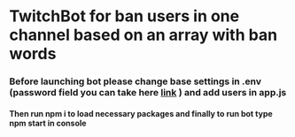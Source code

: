 # TwitchBot for ban users in one channel based on an array with ban words

### Before launching bot please change base settings in .env (password field you can take here [link](https://twitchapps.com/tmi/) ) and add users in app.js 
#### Then run npm i to load necessary packages and finally to run bot type npm start in console
